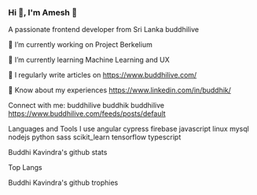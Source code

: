 ### Hi 👋, I'm Amesh 👋

A passionate frontend developer from Sri Lanka
buddhilive

🔭 I’m currently working on Project Berkelium

🌱 I’m currently learning Machine Learning and UX

📝 I regularly write articles on https://www.buddhilive.com/

📄 Know about my experiences https://www.linkedin.com/in/buddhik/


Connect with me:
buddhilive buddhik buddhilive https://www.buddhilive.com/feeds/posts/default


Languages and Tools I use
angular cypress firebase javascript linux mysql nodejs python sass scikit_learn tensorflow typescript



Buddhi Kavindra's github stats

Top Langs

Buddhi Kavindra's github trophies

